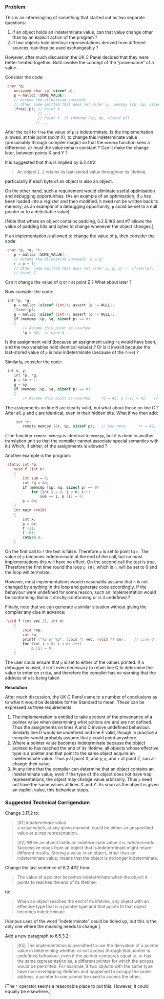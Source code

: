 ### Problem

This is an intermingling of something that started out as two separate
questions:

1. if an object holds an indeterminate value, can that value change other than by an explicit action of the program ?
2. if two objects hold identical representations derived from different sources, can they be used exchangeably ?

However, after much discussion the UK C Panel decided that they were better
treated together. Both involve the concept of the "provenance" of a value.

Consider the code:

```c
 char *p;
    unsigned char cp [sizeof p];
    p = malloc (SOME_VALUE);
    // Assume the allocation succeeds
    // Other code omitted that does not alter p.  memcpy (cp, &p, sizeof p);
    (free)(p); // Point X
               // ...
               // Point Y  if (memcmp (cp, &p, sizeof p))
              // ...
```

After the call to `free` the value of `p` is indeterminate. Is the
implementation allowed, at this point (point X), to change this indeterminate
value (presumably through compiler magic) so that the `memcmp` function sees a
difference, or must the value remain constant ? Can it make the change later,
between points X and Y ?

It is suggested that this is implied by 6.2.4#2:

> An object \[...] retains its last-stored value throughout its lifetime.

particularly if each byte of an object is also an object.

On the other hand, such a requirement would eliminate useful optimisation and
debugging opportunities. (As an example of an optimisation, if `p` has been
loaded into a register and then modified, it need not be written back to memory;
as an example of a debugging opportunity, `p` could be set to a null pointer or
to a detectable value).

\[Note that where an object contains padding, 6.2.6.1#6 and #7 allows the value
of padding bits and bytes to change whenever the object changes.]

If an implementation *is* allowed to change the value of `p`, then consider the
code:

```c
 char *p, *q, *r;
    p = malloc (SOME_VALUE);
    // Assume the allocation succeeds  q = p;
    r = p + 1;
    // Other code omitted that does not alter p, q, or r  (free)(p);
    // Point Z
```

Can it change the value of q or r at point Z ? What about later ?

Now consider the code:

```c
 int *p, *q;
    p = malloc (sizeof (int)); assert (p != NULL);
    (free)(p);
    q = malloc (sizeof (int)); assert (q != NULL);
    if (memcmp (&p, &q, sizeof p) == 0)
    {
        // Assume this point is reached
        *p = 42;  // Line A
```

Is the assignment valid (because an assignment using `*q` would have been, and
the two variables hold identical values) ? Or is it invalid because the
last-stored value of `p` is now indeterminate (because of the `free`) ?

Similarly, consider the code:

```c
 int x, y;
    int *p, *q;
    p = &x + 1;
    q = &y;
    if (memcmp (&p, &q, sizeof p) == 0)
    {
        // Assume this point is reached     *q = 42; p [-1] = 42;   // Line B     *p = 42; q [-1] = 42;   // Line C
```

The assignments on line B are clearly valid, but what about those on line C ?
After all, `p` and `q` are identical, even in their hidden bits. What if we then
add:

```c
     int *r;
        remote_memcpy (&r, &p, sizeof p);   // See note      *r = 42;      // Line D      r [-1] = 42;  // Line E
```

(The function `remote_memcpy` is identical to `memcpy`, but it is done in
another translation unit so that the compiler cannot associate special semantics
with it.) Which, if either, of the assignments is allowed ?

Another example is the program:

```c
 static int *p;
    void f (int n)
    {
        int sum = 0;
        int *q = &n;
        if (memcmp (&p, &q, sizeof p) == 0)
            for (int i = 0; i < n; i++)
                sum += i, p [i] = 0;
        p = &n;
    }
    int main (void)
    {
        int x;
        p = &x;
        f (1);
        f (6);
        return 0;
    }
```

On the first call to `f` the test is false. Therefore `p` is set to point to
`n`. The value of `p` becomes indeterminate at the end of the call, but on most
implementations this will have no effect. On the second call the test is true.
Therefore the first time round the loop `p [0]`, which is `n`, will be set to 0
and the loop will terminate.

However, most implementations would reasonably assume that `n` is not changed by
anything in the loop and generate code accordingly. If the behaviour were
undefined for some reason, such an implementation would be conforming. But is it
strictly-conforming or is it undefined ?

Finally, note that we can generate a similar situation without giving the
compiler any clue in advance:

```c
 void f (int vec [], int n)
    {
        void *vp;
        int *p;
        printf ("%p or %p", (void *) vec, (void *) &n);    // Line Q      scanf ("%p", &vp); p = vp;
        for (int i = 0; i < n; i++)
            p [i] = 0;
    }
```

The user could ensure that `p` is set to either of the values printed. If a
debugger is used, it isn't even necessary to retain line Q to determine the
value to enter on `stdin`, and therefore the compiler has no warning that the
address of `n` is being taken.

**Resolution**

After much discussion, the UK C Panel came to a number of conclusions as to what
it would be desirable for the Standard to mean. These can be expressed as three
requirements.

1. The implementation is entitled to take account of the provenance of a pointer value when determining what actions are and are not defined. Thus the assignments on lines A and C involve undefined behaviour. Similarly line D would be undefined and line E valid, though in practice a compiler would probably assume that `p` could point anywhere.
2. Where a pointer value becomes indeterminate because the object pointed to has reached the end of its lifetime, all objects whose effective type is a pointer and that point to the same object acquire an indeterminate value. Thus `p` at point X, and `p`, `q`, and `r` at point Z, can all change their value.
3. At any time that the compiler can determine that an object contains an indeterminate value, even if the type of the object does not have trap representations, the object may change value arbitrarily. Thus `p` need not have the same values at lines X and Y. As soon as the object is given an explicit value, this behaviour stops.

### Suggested Technical Corrigendum

Change 3.17.2 to:

> \[#1] *indeterminate value*  
> a value which, at any given moment, could be either an unspecified value or a
> trap representation.
> 
> \[#2] While an object holds an indeterminate value it is *indeterminate*.
> Successive reads from an object that is indeterminate might return different
> results. Storing a value in an object, other than an indeterminate value, means
> that the object is no longer indeterminate.

Change the last sentence of 6.2.4#2 from:

> The value of a pointer becomes indeterminate when the object it points to
> reaches the end of its lifetime.

to:

> When an object reaches the end of its lifetime, any object with an effective
> type that is a pointer type and that points to that object becomes
> indeterminate.

\[Various uses of the word "indeterminate" could be tidied up, but this is the
only one where the meaning needs to change.]

Add a new paragraph to 6.5.3.2:

> \[#5] The implementation is permitted to use the derivation of a pointer value
> in determining whether or not access through that pointer is undefined
> behaviour, even if the pointer compares equal to, or has the same representation
> as, a different pointer for which the access would be permitted. For example, if
> two objects with the same type have non-overlapping lifetimes and happened to
> occupy the same address, a pointer to one cannot be used to access the other.

\[The `*` operator seems a reasonable place to put this. However, it could
equally be elsewhere.]
